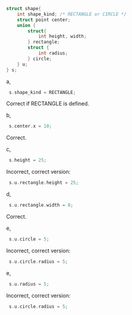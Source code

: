 ```c
struct shape{
    int shape_kind; /* RECTANGLE or CIRCLE */
    struct point center;
    union {
        struct{
            int height, width;
        } rectangle;
        struct {
            int radius;
        } circle;
    } u;
} s;
```

a,

```c
 s.shape_kind = RECTANGLE;
```

Correct if RECTANGLE is defined.

b,

```c
 s.center.x = 10;
```

Correct.

c,

```c
 s.height = 25;
```

Incorrect, correct version:

```c
 s.u.rectangle.height = 25;
```

d,

```c
 s.u.rectangle.width = 8;
```

Correct.

e,

```c
 s.u.circle = 5;
```

Incorrect, correct version:

```c
 s.u.circle.radius = 5;
```

e,

```c
 s.u.radius = 5;
```

Incorrect, correct version:

```c
 s.u.circle.radius = 5;
```
